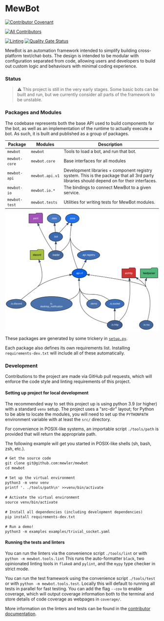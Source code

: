 <!--
SPDX-FileCopyrightText: 2021 - 2023 Mewbot Developers <mewbot@quicksilver.london>

SPDX-License-Identifier: CC-BY-4.0
-->

# MewBot

[![Contributor Covenant](https://img.shields.io/badge/Contributor%20Covenant-2.1-4baaaa.svg)](CODE_OF_CONDUCT.md)
<!-- ALL-CONTRIBUTORS-BADGE:START - Do not remove or modify this section -->
[![All Contributors](https://img.shields.io/badge/all_contributors-2-orange.svg?style=flat-square)](CONTRIBUTORS.md)
<!-- ALL-CONTRIBUTORS-BADGE:END -->
[![Linting](https://github.com/mewler/mewbot/actions/workflows/review.yaml/badge.svg)](https://github.com/mewler/mewbot/actions/workflows/review.yaml)
[![Quality Gate Status](https://sonarcloud.io/api/project_badges/measure?project=mewler_mewbot&metric=alert_status)](https://sonarcloud.io/summary/new_code?id=mewler_mewbot)

MewBot is an automation framework intended to simplify building cross-platform
text/chat-bots.
The design is intended to be modular with configuration separated from code,
allowing users and developers to build out custom logic and behaviours with
minimal coding experience.

### Status

> :warning: This project is still in the very early stages. Some basic bots can be built
> and run, but we currently consider all parts of the framework to be unstable.

### Packages and Modules

The codebase represents both the base API used to build components for the bot,
as well as an implementation of the runtime to actually execute a bot.
As such, it is built and published as a group of packages.

| Package       | Modules         | Description                                                                                                                                |
|---------------|-----------------|--------------------------------------------------------------------------------------------------------------------------------------------|
| `mewbot`      | `mewbot`        | Tools to load a bot, and run that bot.                                                                                                     |
| `mewbot-core` | `mewbot.core`   | Base interfaces for all modules                                                                                                            |
| `mewbot-api`  | `mewbot.api.v1` | Development libraries + component registry system. This is the package that all 3rd party libraries should depend on for their interfaces. |
| `mewbot-io`   | `mewbot.io.*`   | The bindings to connect MewBot to a given service.                                                                                         |
| `mewbot-test` | `mewbot.tests`  | Utilities for writing tests for MewBot modules.                                                                                            |

![module dependency graph](./mewbot.svg)

These packages are generated by some trickery in [`setup.py`](./setup.py).

Each package also defines its own requirements list. Installing `requirements-dev.txt`
will include all of these automatically.

### Development

Contributions to the project are made via GitHub pull requests, which will
enforce the code style and linting requirements of this project.

#### Setting up project for local development

The recommended way to set this project up is using python 3.9 (or higher) with
a standard `venv` setup.
The project uses a "src-dir" layout; for Python to be able to locate the modules, 
you will need to set up the `PYTHONPATH` environment variable with at least the `src/` directory.

For convenience in POSIX-like systems, an importable script `./tools/path`
is provided that will return the appropriate path.

The following example will get you started in POSIX-like shells (sh, bash, zsh, etc.).

```shell
# Get the source code
git clone git@github.com:mewler/mewbot
cd mewbot

# Set up the virtual environment
python3 -m venv venv
printf '. ./tools/path\n' >>venv/bin/activate

# Activate the virtual environment
source venv/bin/activate

# Install all dependencies (including development dependencies)
pip install requirements-dev.txt

# Run a demo!
python3 -m examples examples/trivial_socket.yaml
```

#### Running the tests and linters

You can run the linters via the convenience script `./tools/lint` or with
`python -m mewbot.tools.lint`
This runs the auto-formatter `black`, two opinionated linting tools in `flake8`
and `pylint`, and the `mypy` type checker in strict mode.

You can run the test framework using the convenience script `./tools/test`
or with `python -m mewbot.tools.test`.
Locally this will default to running all tests in parallel for fast testing.
You can add the flag `--cov` to enable coverage, which will output coverage information
both to the terminal and store details of code coverage as webpages in `coverage/`.

More information on the linters and tests can be found in the
[contributor documentation](./CONTRIBUTING.md).
